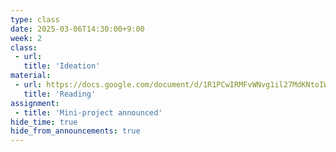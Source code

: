 ```yaml
---
type: class
date: 2025-03-06T14:30:00+9:00
week: 2
class:
 - url: 
   title: 'Ideation'
material:
 - url: https://docs.google.com/document/d/1R1PCwIRMFvWNvg1il27MdKNtoIWsTxynZ90rNY3L5xI/edit?usp=sharing
   title: 'Reading'
assignment:
 - title: 'Mini-project announced'
hide_time: true
hide_from_announcements: true
---
```

